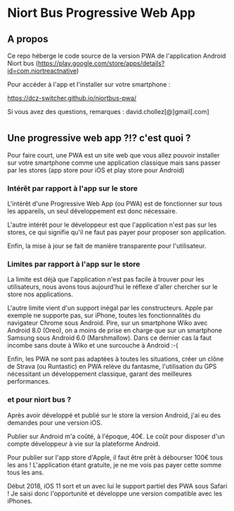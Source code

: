 # Niort Bus Progressive Web App

## A propos

Ce repo héberge le code source de la version PWA de l'application Android Niort bus (https://play.google.com/store/apps/details?id=com.niortreactnative)


Pour accéder à l'app et l'installer sur votre smartphone :

https://dcz-switcher.github.io/niortbus-pwa/


Si vous avez des questions, remarques : david.chollez[@]gmail[.com]

#

## Une progressive web app ?!? c'est quoi ?

Pour faire court, une PWA est un site web que vous allez pouvoir installer sur votre smartphone comme une application classique mais sans passer par les stores (app store pour iOS et play store pour Android)


### Intérêt par rapport à l'app sur le store

L'intérêt d'une Progressive Web App (ou PWA) est de fonctionner sur tous les appareils, un seul développement est donc nécessaire.

L'autre intérêt pour le développeur est que l'application n'est pas sur les stores, ce qui signifie qu'il ne faut pas payer pour proposer son application.

Enfin, la mise à jour se fait de manière transparente pour l'utilisateur.

### Limites par rapport à l'app sur le store

La limite est déjà que l'application n'est pas facile à trouver pour les utilisateurs, nous avons tous aujourd'hui le réflexe d'aller chercher sur le store nos applications.

L'autre limite vient d'un support inégal par les constructeurs.
Apple par exemple ne supporte pas, sur iPhone, toutes les fonctionnalités du navigateur Chrome sous Android.
Pire, sur un smartphone Wiko avec Android 8.0 (Oreo), on a moins de prise en charge que sur un smartphone Samsung sous Android 6.0 (Marshmallow).
Dans ce dernier cas la faut incombe sans doute à Wiko et une surcouche à Android :-(

Enfin, les PWA ne sont pas adaptées à toutes les situations, créer un clône de Strava (ou Runtastic) en PWA relève du fantasme, l'utilisation du GPS nécessitant un développement classique, garant des meilleures performances.

### et pour niort bus ?

Après avoir développé et publié sur le store la version Android, j'ai eu des demandes pour une version iOS.

Publier sur Android m'a coûté, à l'époque, 40€. Le coût pour disposer d'un compte développeur à vie sur la plateforme Android.

Pour publier sur l'app store d'Apple, il faut être prêt à débourser 100€ tous les ans !
L'application étant gratuite, je ne me vois pas payer cette somme tous les ans.

Début 2018, iOS 11 sort et un avec lui le support partiel des PWA sous Safari !
Je saisi donc l'opportunité et développe une version compatible avec les iPhones.
